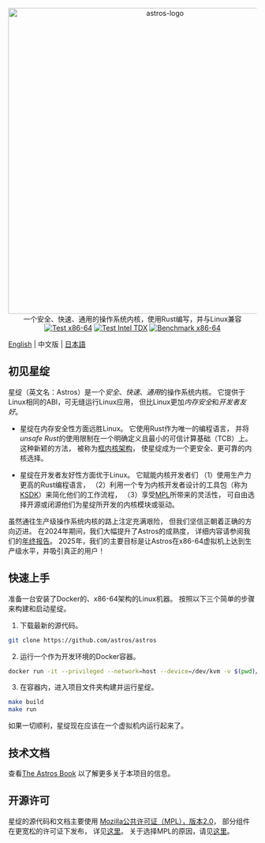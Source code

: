 <p align="center">
    <img src="docs/src/images/logo_cn.svg" alt="astros-logo" width="620"><br>
    一个安全、快速、通用的操作系统内核，使用Rust编写，并与Linux兼容<br/>
    <a href="https://github.com/astros/astros/actions/workflows/test_x86.yml"><img src="https://github.com/astros/astros/actions/workflows/test_x86.yml/badge.svg?event=push" alt="Test x86-64" style="max-width: 100%;"></a>
    <a href="https://github.com/astros/astros/actions/workflows/test_x86_tdx.yml"><img src="https://github.com/astros/astros/actions/workflows/test_x86_tdx.yml/badge.svg" alt="Test Intel TDX" style="max-width: 100%;"></a>
    <a href="https://astros.github.io/benchmark/"><img src="https://github.com/astros/astros/actions/workflows/benchmark_x86.yml/badge.svg" alt="Benchmark x86-64" style="max-width: 100%;"></a>
    <br/>
</p>

[English](README.md) | 中文版 | [日本語](README_JP.md)

## 初见星绽

星绽（英文名：Astros）是一个*安全*、*快速*、*通用*的操作系统内核。
它提供于Linux相同的ABI，可无缝运行Linux应用，
但比Linux更加*内存安全*和*开发者友好*。

* 星绽在内存安全性方面远胜Linux。
它使用Rust作为唯一的编程语言，
并将*unsafe Rust*的使用限制在一个明确定义且最小的可信计算基础（TCB）上。
这种新颖的方法，
被称为[框内核架构](https://astros.github.io/book/kernel/the-framekernel-architecture.html)，
使星绽成为一个更安全、更可靠的内核选择。

* 星绽在开发者友好性方面优于Linux。
它赋能内核开发者们
（1）使用生产力更高的Rust编程语言，
（2）利用一个专为内核开发者设计的工具包（称为[KSDK](https://astros.github.io/book/ksdk/guide/index.html)）来简化他们的工作流程，
（3）享受[MPL](#License)所带来的灵活性，
可自由选择开源或闭源他们为星绽所开发的内核模块或驱动。

虽然通往生产级操作系统内核的路上注定充满艰险，
但我们坚信正朝着正确的方向迈进。
在2024年期间，我们大幅提升了Astros的成熟度，
详细内容请参阅我们的[年终报告](https://astros.github.io/2025/01/20/astros-in-2024.html)。
2025年，我们的主要目标是让Astros在x86-64虚拟机上达到生产级水平，并吸引真正的用户！

## 快速上手

准备一台安装了Docker的、x86-64架构的Linux机器。
按照以下三个简单的步骤来构建和启动星绽。

1. 下载最新的源代码。

```bash
git clone https://github.com/astros/astros
```

2. 运行一个作为开发环境的Docker容器。

```bash
docker run -it --privileged --network=host --device=/dev/kvm -v $(pwd)/astros:/root/astros astros/astros:0.14.1-20250326
```

3. 在容器内，进入项目文件夹构建并运行星绽。

```bash
make build
make run
```

如果一切顺利，星绽现在应该在一个虚拟机内运行起来了。

## 技术文档

查看[The Astros Book](https://astros.github.io/book/)
以了解更多关于本项目的信息。

## 开源许可

星绽的源代码和文档主要使用
[Mozilla公共许可证（MPL），版本2.0](https://github.com/astros/astros/blob/main/LICENSE-MPL)，
部分组件在更宽松的许可证下发布，
详见[这里](https://github.com/astros/astros/blob/main/.licenserc.yaml)。
关于选择MPL的原因，请见[这里](https://astros.github.io/book/index.html#licensing)。
